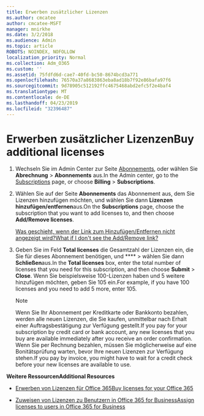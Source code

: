```yaml
---
title: Erwerben zusätzlicher Lizenzen
ms.author: cmcatee
author: cmcatee-MSFT
manager: mnirkhe
ms.date: 3/2/2018
ms.audience: Admin
ms.topic: article
ROBOTS: NOINDEX, NOFOLLOW
localization_priority: Normal
ms.collection: Adm_O365
ms.custom: ''
ms.assetid: 75fdfd6d-cae7-40fd-bc50-8674bcd3a771
ms.openlocfilehash: 76570a37a8683863eba8ad18b7f92e86bafa97f6
ms.sourcegitcommit: 9d78905c512192ffc4675468abd2efc5f2e4baf4
ms.translationtype: MT
ms.contentlocale: de-DE
ms.lasthandoff: 04/23/2019
ms.locfileid: "32396487"
---
```

# <a name="buy-additional-licenses"></a><span data-ttu-id="36980-102">Erwerben zusätzlicher Lizenzen</span><span class="sxs-lookup"><span data-stu-id="36980-102">Buy additional licenses</span></span>

1. <span data-ttu-id="36980-103">Wechseln Sie im Admin Center zur Seite [Abonnements](https://go.microsoft.com/fwlink/p/?linkid=842054), oder wählen Sie **Abrechnung** \> **Abonnements** aus.</span><span class="sxs-lookup"><span data-stu-id="36980-103">In the Admin center, go to the [Subscriptions](https://go.microsoft.com/fwlink/p/?linkid=842054) page, or choose **Billing** \> **Subscriptions**.</span></span>
    
2. <span data-ttu-id="36980-104">Wählen Sie auf der Seite **Abonnements** das Abonnement aus, dem Sie Lizenzen hinzufügen möchten, und wählen Sie dann **Lizenzen hinzufügen/entfernen**aus.</span><span class="sxs-lookup"><span data-stu-id="36980-104">On the **Subscriptions** page, choose the subscription that you want to add licenses to, and then choose **Add/Remove licenses**.</span></span>
    
    [<span data-ttu-id="36980-105">Was geschieht, wenn der Link zum Hinzufügen/Entfernen nicht angezeigt wird?</span><span class="sxs-lookup"><span data-stu-id="36980-105">What if I don't see the Add/Remove link?</span></span>](https://support.office.com/article/36081d8d-b3fa-4948-8c34-e217bba825e1#bkmk_no_link)
    
3. <span data-ttu-id="36980-106">Geben Sie im Feld **Total licenses** die Gesamtzahl der Lizenzen ein, die Sie für dieses Abonnement benötigen, und \*\*\*\* \> wählen Sie dann **Schließen**aus.</span><span class="sxs-lookup"><span data-stu-id="36980-106">In the **Total licenses** box, enter the total number of licenses that you need for this subscription, and then choose **Submit** \> **Close**.</span></span> <span data-ttu-id="36980-107">Wenn Sie beispielsweise 100-Lizenzen haben und 5 weitere hinzufügen möchten, geben Sie 105 ein.</span><span class="sxs-lookup"><span data-stu-id="36980-107">For example, if you have 100 licenses and you need to add 5 more, enter 105.</span></span>
    
    > [!NOTE]
    > <span data-ttu-id="36980-108">Wenn Sie Ihr Abonnement per Kreditkarte oder Bankkonto bezahlen, werden alle neuen Lizenzen, die Sie kaufen, unmittelbar nach Erhalt einer Auftragsbestätigung zur Verfügung gestellt.</span><span class="sxs-lookup"><span data-stu-id="36980-108">If you pay for your subscription by credit card or bank account, any new licenses that you buy are available immediately after you receive an order confirmation.</span></span> <span data-ttu-id="36980-109">Wenn Sie per Rechnung bezahlen, müssen Sie möglicherweise auf eine Bonitätsprüfung warten, bevor Ihre neuen Lizenzen zur Verfügung stehen.</span><span class="sxs-lookup"><span data-stu-id="36980-109">If you pay by invoice, you might have to wait for a credit check before your new licenses are available to use.</span></span> 
  
 <span data-ttu-id="36980-110">**Weitere Ressourcen**</span><span class="sxs-lookup"><span data-stu-id="36980-110">**Additional Resources**</span></span>
  
- [<span data-ttu-id="36980-111">Erwerben von Lizenzen für Office 365</span><span class="sxs-lookup"><span data-stu-id="36980-111">Buy licenses for your Office 365</span></span>](https://support.office.com/article/36081d8d-b3fa-4948-8c34-e217bba825e1)
    
- [<span data-ttu-id="36980-112">Zuweisen von Lizenzen zu Benutzern in Office 365 for Business</span><span class="sxs-lookup"><span data-stu-id="36980-112">Assign licenses to users in Office 365 for Business</span></span>](https://support.office.com/article/997596b5-4173-4627-b915-36abac6786dc)
    

